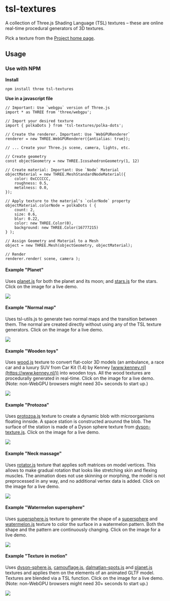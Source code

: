 # tsl-textures
A collection of Three.js Shading Language (TSL) textures &ndash;
these are online real-time procedural generators of 3D textures.

Pick a texture from the [Project home page](https://boytchev.github.io/tsl-textures/).

## Usage

### Use with NPM

**Install**
```
npm install three tsl-textures
```

**Use in a javascript file**
```
// Important: Use `webgpu` version of Three.js
import * as THREE from 'three/webgpu';

// Import your desired texture
import { polkaDots } from 'tsl-textures/polka-dots';

// Create the renderer. Important: Use `WebGPURenderer`
renderer = new THREE.WebGPURenderer({antialias: true});

// ... Create your Three.js scene, camera, lights, etc.

// Create geometry
const objectGeometry = new THREE.IcosahedronGeometry(1, 12)

// Create material: Important: Use `Node` Material
objectMaterial = new THREE.MeshStandardNodeMaterial({
    color: 0xCCCCCC,
    roughness: 0.5,
    metalness: 0.0,
});

// Apply texture to the material's `colorNode` property
objectMaterial.colorNode = polkaDots ( {
    count: 2,
    size: 0.6,
    blur: 0.22,
    color: new THREE.Color(0),
    background: new THREE.Color(16777215)
} );

// Assign Geometry and Material to a Mesh
object = new THREE.Mesh(objectGeometry, objectMaterial);

// Render
renderer.render( scene, camera );
```

#### Example "Planet"

Uses [planet.js](https://boytchev.github.io/tsl-textures/docs/planet.html)
for both the planet and its moon; and [stars.js](https://boytchev.github.io/tsl-textures/docs/stars.html)
for the stars. Click on the image for a live demo.

[<img src="https://boytchev.github.io/tsl-textures/examples/example-planet.jpg">](https://boytchev.github.io/tsl-textures/examples/example-planet.html)


#### Example "Normal map"

Uses tsl-utils.js to generate two normal maps and the transition between them.
The normal are created directly without using any of the TSL texture generators.
Click on the image for a live demo.

[<img src="https://boytchev.github.io/tsl-textures/examples/example-normal-map.jpg">](https://boytchev.github.io/tsl-textures/examples/example-normal-map.html)


#### Example "Wooden toys"

Uses [wood.js](https://boytchev.github.io/tsl-textures/docs/wood.html) texture
to convert flat-color 3D models (an ambulance, a race car and a luxury SUV from
Car Kit (1.4) by Kenney [www.kenney.nl](https://www.kenney.nl/)) into wooden toys.
All the wood textures are procedurally generated in real-time. Click on the image
for a live demo. (Note: non-WebGPU browsers might need 30+ seconds to start up.)

[<img src="https://boytchev.github.io/tsl-textures/examples/example-wooden-toys.jpg">](https://boytchev.github.io/tsl-textures/examples/example-wooden-toys.html)


#### Example "Protozoa"

Uses [protozoa.js](https://boytchev.github.io/tsl-textures/docs/protozoa.html)
texture to create a dynamic blob with microorganisms floating innside. A space
station is constructed arounnd the blob. The surface of the station is made of
a Dyson sphere texture from [dyson-texture.js](https://boytchev.github.io/tsl-textures/docs/dyson-sphere.html).
Click on the image for a live demo.

[<img src="https://boytchev.github.io/tsl-textures/examples/example-protozoa.jpg">](https://boytchev.github.io/tsl-textures/examples/example-protozoa.html)


#### Example "Neck massage"

Uses [rotator.js](https://boytchev.github.io/tsl-textures/docs/rotator.html)
texture that applies soft matrices on model vertices. This allows to make
gradual rotation that looks like stretching skin and flexing muscles. The
animation does not use skinning or morphing, the model is not preprocessed
in any way, and no additional vertex data is added. Click on the image
for a live demo. 

[<img src="https://boytchev.github.io/tsl-textures/examples/example-neck-massage.jpg">](https://boytchev.github.io/tsl-textures/examples/example-neck-massage.html)


#### Example "Watermelon supersphere"

Uses [supersphere.js](https://boytchev.github.io/tsl-textures/docs/supersphere.html)
texture to generate the shape of a [supersphere](https://mathworld.wolfram.com/Supersphere.html)
and [watermelon.js](https://boytchev.github.io/tsl-textures/docs/watermelon.html)
texture to color the surface in a watermelon pattern. Both the shape and the pattern
are continuously changing. Click on the image for a live demo.

[<img src="https://boytchev.github.io/tsl-textures/examples/example-watermelon-supersphere.jpg">](https://boytchev.github.io/tsl-textures/examples/example-watermelon-supersphere.html)


#### Example "Texture in motion"

Uses [dyson-sphere.js](https://boytchev.github.io/tsl-textures/docs/dyson-sphere.html),
[camouflage.js](https://boytchev.github.io/tsl-textures/docs/camouflage.html),
[dalmatian-spots.js](https://boytchev.github.io/tsl-textures/docs/dalmatian-spots.html) and
[planet.js](https://boytchev.github.io/tsl-textures/docs/planet.html) textures
and applies them on the elements of an animated GLTF model. Textures are blended
via a TSL function. Click on the image for a live demo. (Note: non-WebGPU browsers
might need 30+ seconds to start up.)

[<img src="https://boytchev.github.io/tsl-textures/examples/example-texture-in-motion.jpg">](https://boytchev.github.io/tsl-textures/examples/example-texture-in-motion.html)
